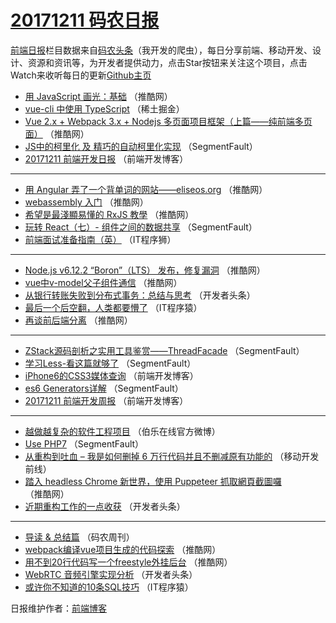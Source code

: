 # [20171211 码农日报](https://toutiao.qdkfweb.cn/date/2017/12/11)

[前端日报](https://qdkfweb.cn/c/news)栏目数据来自[码农头条](https://toutiao.qdkfweb.cn/)（我开发的爬虫），每日分享前端、移动开发、设计、资源和资讯等，为开发者提供动力，点击Star按钮来关注这个项目，点击Watch来收听每日的更新[Github主页](https://github.com/kujian/frontendDaily)
* [用 JavaScript 画光：基础](https://toutiao.qdkfweb.cn/59274.html) （推酷网）
* [vue-cli 中使用 TypeScript](https://toutiao.qdkfweb.cn/59290.html) （稀土掘金）
* [Vue 2.x + Webpack 3.x + Nodejs 多页面项目框架（上篇——纯前端多页面）](https://toutiao.qdkfweb.cn/59269.html) （推酷网）
* [JS中的柯里化 及 精巧的自动柯里化实现](https://toutiao.qdkfweb.cn/59261.html) （SegmentFault）
* [20171211 前端开发日报](https://toutiao.qdkfweb.cn/59329.html) （前端开发博客）

***
* [用 Angular 弄了一个背单词的网站——eliseos.org](https://toutiao.qdkfweb.cn/59273.html) （推酷网）
* [webassembly 入门](https://toutiao.qdkfweb.cn/59267.html) （推酷网）
* [希望是最淺顯易懂的 RxJS 教學](https://toutiao.qdkfweb.cn/59280.html) （推酷网）
* [玩转 React（七）- 组件之间的数据共享](https://toutiao.qdkfweb.cn/59260.html) （SegmentFault）
* [前端面试准备指南（英）](https://toutiao.qdkfweb.cn/59328.html) （IT程序狮）

***
* [Node.js v6.12.2 “Boron”（LTS） 发布，修复漏洞](https://toutiao.qdkfweb.cn/59276.html) （推酷网）
* [vue中v-model父子组件通信](https://toutiao.qdkfweb.cn/59277.html) （推酷网）
* [从银行转账失败到分布式事务：总结与思考](https://toutiao.qdkfweb.cn/59235.html) （开发者头条）
* [最后一个后空翻，人类都要懵了](https://toutiao.qdkfweb.cn/59326.html) （IT程序猿）
* [再谈前后端分离](https://toutiao.qdkfweb.cn/59272.html) （推酷网）

***
* [ZStack源码剖析之实用工具鉴赏——ThreadFacade](https://toutiao.qdkfweb.cn/59262.html) （SegmentFault）
* [学习Less-看这篇就够了](https://toutiao.qdkfweb.cn/59263.html) （SegmentFault）
* [iPhone6的CSS3媒体查询](https://toutiao.qdkfweb.cn/59330.html) （前端开发博客）
* [es6 Generators详解](https://toutiao.qdkfweb.cn/59264.html) （SegmentFault）
* [20171211 前端开发周报](https://toutiao.qdkfweb.cn/59331.html) （前端开发博客）

***
* [越做越复杂的软件工程项目](https://toutiao.qdkfweb.cn/59334.html) （伯乐在线官方微博）
* [Use PHP7](https://toutiao.qdkfweb.cn/59266.html) （SegmentFault）
* [从重构到吐血 &#8211; 我是如何删掉 6 万行代码并且不删减原有功能的](https://toutiao.qdkfweb.cn/59322.html) （移动开发前线）
* [踏入 headless Chrome 新世界，使用 Puppeteer 抓取網頁截圖囉](https://toutiao.qdkfweb.cn/59278.html) （推酷网）
* [近期重构工作的一点收获](https://toutiao.qdkfweb.cn/59243.html) （开发者头条）

***
* [导读 &amp; 总结篇](https://toutiao.qdkfweb.cn/59323.html) （码农周刊）
* [webpack编译vue项目生成的代码探索](https://toutiao.qdkfweb.cn/59268.html) （推酷网）
* [用不到20行代码写一个freestyle外挂后台](https://toutiao.qdkfweb.cn/59279.html) （推酷网）
* [WebRTC 音频引擎实现分析](https://toutiao.qdkfweb.cn/59244.html) （开发者头条）
* [或许你不知道的10条SQL技巧](https://toutiao.qdkfweb.cn/59324.html) （IT程序猿）

日报维护作者：[前端博客](https://qdkfweb.cn/) 